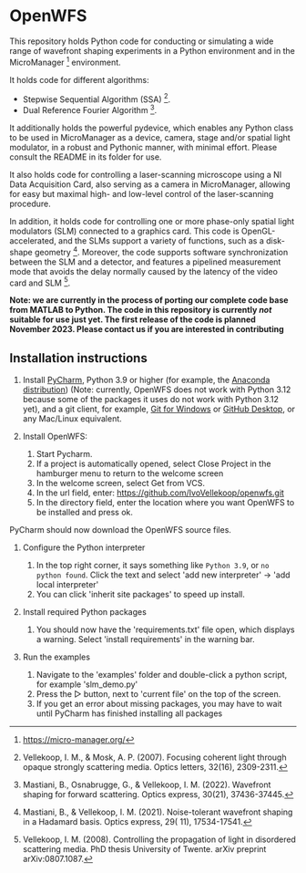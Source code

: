 # OpenWFS

This repository holds Python code for conducting or simulating a wide range of wavefront shaping experiments in a Python
environment and in the MicroManager [^1] environment.

It holds code for different algorithms:

* Stepwise Sequential Algorithm (SSA) [^2].
* Dual Reference Fourier Algorithm [^3].

It additionally holds the powerful pydevice, which enables any Python class to be used in MicroManager as a device,
camera, stage and/or spatial light modulator, in a robust and Pythonic manner, with minimal effort. Please consult the
README in its folder for use.

It also holds code for controlling a laser-scanning microscope using a NI Data Acquisition Card, also serving as a
camera in MicroManager, allowing for easy but maximal high- and low-level control of the laser-scanning procedure.

In addition, it holds code for controlling one or more phase-only spatial light modulators (SLM) connected to a graphics
card. This code is OpenGL-accelerated, and the
SLMs support a variety of functions, such as a disk-shape geometry [^4]. Moreover, the code supports software
synchronization between the SLM and a detector,
and features a pipelined measurement mode that avoids the delay normally caused by the latency of the video card and
SLM [^5].

**Note: we are currently in the process of porting our complete code base from MATLAB to Python. The code in this
repository is currently _not_ suitable
for use just yet. The first release of the code is planned November 2023. Please contact us if you are interested in
contributing**

## Installation instructions

1. Install [PyCharm](https://www.jetbrains.com/pycharm/), Python 3.9 or higher (for example,
   the [Anaconda distribution](https://www.anaconda.com/download)) (Note: currently, OpenWFS does not work with Python
   3.12 because some of the packages it uses do not work with Python 3.12 yet), and a git client, for
   example, [Git for Windows](https://gitforwindows.org/) or [GitHub Desktop](https://desktop.github.com/), or any
   Mac/Linux equivalent.

2. Install OpenWFS:
    1. Start Pycharm.
    2. If a project is automatically opened, select Close Project in the hamburger menu to return to the welcome screen
    3. In the welcome screen, select Get from VCS.
    4. In the url field, enter: https://github.com/IvoVellekoop/openwfs.git
    5. In the directory field, enter the location where you want OpenWFS to be installed and press ok.

PyCharm should now download the OpenWFS source files.

1. Configure the Python interpreter
    1. In the top right corner, it says something like `Python 3.9`, or `no python found`.
       Click the text and select 'add new interpreter' → 'add local interpreter'
    2. You can click 'inherit site packages' to speed up install.


1. Install required Python packages
    1. You should now have the 'requirements.txt' file open, which displays a warning. Select 'install requirements' in
       the warning bar.


1. Run the examples
    1. Navigate to the 'examples' folder and double-click a python script, for example 'slm_demo.py'
    2. Press the ▷ button, next to 'current file' on the top of the screen.
    3. If you get an error about missing packages, you may have to wait until PyCharm has finished installing all
       packages

[^1]:https://micro-manager.org/
[^2]:Vellekoop, I. M., & Mosk, A. P. (2007). Focusing coherent light through opaque strongly scattering media. Optics
letters, 32(16), 2309-2311.
[^3]:Mastiani, B., Osnabrugge, G., & Vellekoop, I. M. (2022). Wavefront shaping for forward scattering. Optics express,
30(21), 37436-37445.
[^4]:Mastiani, B., & Vellekoop, I. M. (2021). Noise-tolerant wavefront shaping in a Hadamard basis. Optics express, 29(
11), 17534-17541.
[^5]:Vellekoop, I. M. (2008). Controlling the propagation of light in disordered scattering media. PhD thesis University
of Twente. arXiv preprint arXiv:0807.1087.
